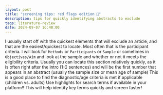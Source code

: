 ```yaml
---
layout: post
title: "screening tips: red flags edition 🚩"
description: tips for quickly identifying abstracts to exclude
tags: literature-review
date: 2024-09-07 16:40:00
---
```


I usually start off with the quickest elements that will exclude an article, and that are the easiest/quickest to locate.
Most often that is the participant criteria. I will look for `Methods` or `Participants` or `Sample` or sometimes in `Objectives/Aim` and look at the sample and whether or not it meets the eligibility criteria. Usually you can locate this section relatively quickly, as it is often right after the intro (1-2 sentences) and will be the first number that appears in an abstract (usually the sample size or mean age of sample)
This is a good place to find the diagnostic/age criteria is met if applicable (children vs. adults)
Use highlights for search terms if available in your platform!! This will help identify key terms quickly and screen faster!
